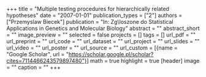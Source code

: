 +++
title = "Multiple testing procedures for hierarchically related hypotheses"
date = "2007-01-01"
publication_types = ["2"]
authors = ["Przemyslaw Biecek"]
publication = "In: Zg\\loszone do Statistical Applications in Genetics and Molecular Biology"
abstract = ""
abstract_short = ""
image_preview = ""
selected = false
projects = []
tags = []
url_pdf = ""
url_preprint = ""
url_code = ""
url_dataset = ""
url_project = ""
url_slides = ""
url_video = ""
url_poster = ""
url_source = ""
url_custom = [{name = "Google Scholar", url = "https://scholar.google.pl/scholar?cites=7114466243579897480"}]
math = true
highlight = true
[header]
image = ""
caption = ""
+++
